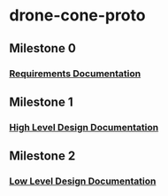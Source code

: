 # drone-cone-proto

## Milestone 0

### [Requirements Documentation](https://github.com/pharrison31415/drone-cone-proto/blob/main/requirements.md)

## Milestone 1

### [High Level Design Documentation](https://github.com/pharrison31415/drone-cone-proto/blob/main/HighLevelDesign.md)

## Milestone 2

### [Low Level Design Documentation](https://github.com/pharrison31415/drone-cone-proto/blob/main/LowLevelDesign.md)
